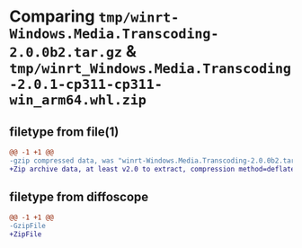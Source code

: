 # Comparing `tmp/winrt-Windows.Media.Transcoding-2.0.0b2.tar.gz` & `tmp/winrt_Windows.Media.Transcoding-2.0.1-cp311-cp311-win_arm64.whl.zip`

## filetype from file(1)

```diff
@@ -1 +1 @@
-gzip compressed data, was "winrt-Windows.Media.Transcoding-2.0.0b2.tar", last modified: Sat Dec  2 18:24:07 2023, max compression
+Zip archive data, at least v2.0 to extract, compression method=deflate
```

## filetype from diffoscope

```diff
@@ -1 +1 @@
-GzipFile
+ZipFile
```

